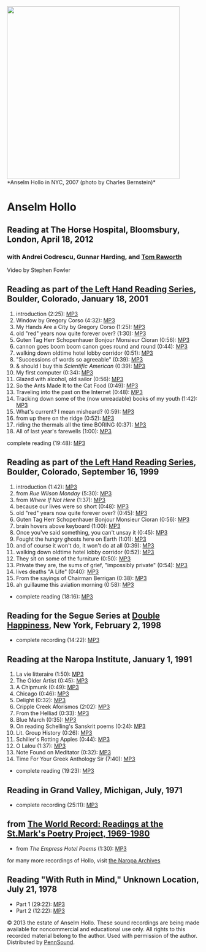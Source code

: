 <img src="http://writing.upenn.edu/pennsound/x/images/portraits/Hollo-Anselmn_Ch-Bernstein_2007_NYC.JPG" height="450" />  
*Anselm Hollo in NYC, 2007 (photo by Charles Bernstein)*

Anselm Hollo
============


Reading at The Horse Hospital, Bloomsbury, London, April 18, 2012
-----------------------------------------------------------------

### with Andrei Codrescu, Gunnar Harding, and [Tom Raworth](http://writing.upenn.edu/pennsound/x/Raworth.html#4-12)

Video by Stephen Fowler

  

Reading as part of [the Left Hand Reading Series](LHRS.php), Boulder, Colorado, January 18, 2001
------------------------------------------------------------------------------------------------

1.  introduction (2:25): [MP3](http://media.sas.upenn.edu/pennsound/authors/Hollo/Hollo-Anselm_Intro_LHRS_Boulder_1-18-01.mp3)
2.  Window by Gregory Corso (4:32): [MP3](http://media.sas.upenn.edu/pennsound/authors/Hollo/1-18-01/Hollo-Anselm_01_Window_LHRS_Boulder_1-18-01.mp3)
3.  My Hands Are a City by Gregory Corso (1:25): [MP3](http://media.sas.upenn.edu/pennsound/authors/Hollo/1-18-01/Hollo-Anselm_02_My-Hands-Are-a-City_LHRS_Boulder_1-18-01.mp3)
4.  old "red" years now quite forever over? (1:30): [MP3](http://media.sas.upenn.edu/pennsound/authors/Hollo/1-18-01/Hollo-Anselm_03_old-red-years-now-quite-forever-over_LHRS_Boulder_1-18-01.mp3)
5.  Guten Tag Herr Schopenhauer Bonjour Monsieur Cioran (0:56): [MP3](http://media.sas.upenn.edu/pennsound/authors/Hollo/1-18-01/Hollo-Anselm_04_Guten-Tag-Herr-Schopenhauer-Bonjour-Monsieur-Cioran_LHRS_Boulder_1-18-01.mp3)
6.  cannon goes boom boom canon goes round and round (0:44): [MP3](http://media.sas.upenn.edu/pennsound/authors/Hollo/1-18-01/Hollo-Anselm_05_cannon-goes-boom-boom-canon-goes-round-and-round_LHRS_Boulder_1-18-01.mp3)
7.  walking down oldtime hotel lobby corridor (0:51): [MP3](http://media.sas.upenn.edu/pennsound/authors/Hollo/1-18-01/Hollo-Anselm_06_walking-down-oldtime-hotel-lobby-corridor_LHRS_Boulder_1-18-01.mp3)
8.  "Successions of words so agreeable" (0:39): [MP3](http://media.sas.upenn.edu/pennsound/authors/Hollo/1-18-01/Hollo-Anselm_07_Successions-of-words-so-agreeable_LHRS_Boulder_1-18-01.mp3)
9.  & should I buy this *Scientific American* (0:39): [MP3](http://media.sas.upenn.edu/pennsound/authors/Hollo/1-18-01/Hollo-Anselm_08_and-should-I-buy-this-Scientific-American_LHRS_Boulder_1-18-01.mp3)
10. My first computer (0:34): [MP3](http://media.sas.upenn.edu/pennsound/authors/Hollo/1-18-01/Hollo-Anselm_09_My-first-computer_LHRS_Boulder_1-18-01.mp3)
11. Glazed with alcohol, old sailor (0:56): [MP3](http://media.sas.upenn.edu/pennsound/authors/Hollo/1-18-01/Hollo-Anselm_10_Glazed-with-alcohol-old-sailor_LHRS_Boulder_1-18-01.mp3)
12. So the Ants Made It to the Cat Food (0:49): [MP3](http://media.sas.upenn.edu/pennsound/authors/Hollo/1-18-01/Hollo-Anselm_11_So-the-Ants-Made-It-to-the-Cat-Food_LHRS_Boulder_1-18-01.mp3)
13. Traveling into the past on the Internet (0:48): [MP3](http://media.sas.upenn.edu/pennsound/authors/Hollo/1-18-01/Hollo-Anselm_12_Traveling-into-the-past-on-the-Internet_LHRS_Boulder_1-18-01.mp3)
14. Tracking down some of the (now unreadable) books of my youth (1:42): [MP3](http://media.sas.upenn.edu/pennsound/authors/Hollo/1-18-01/Hollo-Anselm_13_Tracking-down-some-of-the-now-unreadable-books-of-my-youth_LHRS_Boulder_1-18-01.mp3)
15. What's current? I mean misheard? (0:59): [MP3](http://media.sas.upenn.edu/pennsound/authors/Hollo/1-18-01/Hollo-Anselm_14_Whats-current-I-mean-misheard_LHRS_Boulder_1-18-01.mp3)
16. from up there on the ridge (0:52): [MP3](http://media.sas.upenn.edu/pennsound/authors/Hollo/1-18-01/Hollo-Anselm_15_from-up-there-on-the-ridge_LHRS_Boulder_1-18-01.mp3)
17. riding the thermals all the time BORING (0:37): [MP3](http://media.sas.upenn.edu/pennsound/authors/Hollo/1-18-01/Hollo-Anselm_16_riding-the-thermals-all-the-time-BORING_LHRS_Boulder_1-18-01.mp3)
18. All of last year's farewells (1:00): [MP3](http://media.sas.upenn.edu/pennsound/authors/Hollo/1-18-01/Hollo-Anselm_17_all-of-last-years-farewells_LHRS_Boulder_1-18-01.mp3)

complete reading (19:48): [MP3](http://media.sas.upenn.edu/pennsound/authors/Hollo/Hollo-Anselm_LHRS_Boulder_1-18-01.mp3)

Reading as part of [the Left Hand Reading Series](LHRS.php), Boulder, Colorado, September 16, 1999
--------------------------------------------------------------------------------------------------

1.  introduction (1:42): [MP3](http://media.sas.upenn.edu/pennsound/authors/Hollo/Hollo-Anselm_Intro_LHRS_Boulder_9-16-99.mp3)
2.  from *Rue Wilson Monday* (5:30): [MP3](http://media.sas.upenn.edu/pennsound/authors/Hollo/9-16-99/Hollo-Anselm_01_from-Rue-Wilson-Monday_LHRS_Boulder_9-16-99.mp3)
3.  from *Where If Not Here* (1:37): [MP3](http://media.sas.upenn.edu/pennsound/authors/Hollo/9-16-99/Hollo-Anselm_02_from-Where-If-Not-Here_LHRS_Boulder_9-16-99.mp3)
4.  because our lives were so short (0:48): [MP3](http://media.sas.upenn.edu/pennsound/authors/Hollo/9-16-99/Hollo-Anselm_03_because-our-lives-were-so-short_LHRS_Boulder_9-16-99.mp3)
5.  old "red" years now quite forever over? (0:45): [MP3](http://media.sas.upenn.edu/pennsound/authors/Hollo/9-16-99/Hollo-Anselm_04_old-red-years-now-quite-forever-over_LHRS_Boulder_9-16-99.mp3)
6.  Guten Tag Herr Schopenhauer Bonjour Monsieur Cioran (0:56): [MP3](http://media.sas.upenn.edu/pennsound/authors/Hollo/9-16-99/Hollo-Anselm_05_Guten-Tag-Herr-Schopenhauer-Bonjour-Monsieur-Cioran_LHRS_Boulder_9-16-99.mp3)
7.  brain hovers above keyboard (1:00): [MP3](http://media.sas.upenn.edu/pennsound/authors/Hollo/9-16-99/Hollo-Anselm_06_brain-hovers-above-keyboard_LHRS_Boulder_9-16-99.mp3)
8.  Once you've said something, you can't unsay it (0:45): [MP3](http://media.sas.upenn.edu/pennsound/authors/Hollo/9-16-99/Hollo-Anselm_07_Once-youve-said-something-you-cant-unsay-it_LHRS_Boulder_9-16-99.mp3)
9.  Fought the hungry ghosts here on Earth (1:01): [MP3](http://media.sas.upenn.edu/pennsound/authors/Hollo/9-16-99/Hollo-Anselm_08_Fought-the-hungry-ghosts-here-on-Earth_LHRS_Boulder_9-16-99.mp3)
10. and of course it won't do, it won't do at all (0:39): [MP3](http://media.sas.upenn.edu/pennsound/authors/Hollo/9-16-99/Hollo-Anselm_09_and-of-course-it-wont-do-it-wont-do-at-all_LHRS_Boulder_9-16-99.mp3)
11. walking down oldtime hotel lobby corridor (0:52): [MP3](http://media.sas.upenn.edu/pennsound/authors/Hollo/9-16-99/Hollo-Anselm_10_walking-down-oldtime-hotel-lobby-corridor_LHRS_Boulder_9-16-99.mp3)
12. They sit on some of the furniture (0:50): [MP3](http://media.sas.upenn.edu/pennsound/authors/Hollo/9-16-99/Hollo-Anselm_11_They-sit-on-some-of-the-furniture_LHRS_Boulder_9-16-99.mp3)
13. Private they are, the sums of grief, "impossibly private" (0:54): [MP3](http://media.sas.upenn.edu/pennsound/authors/Hollo/9-16-99/Hollo-Anselm_12_Private-they-are-the-sums-of-grief-impossibly-private_LHRS_Boulder_9-16-99.mp3)
14. lives deaths "A Life" (0:40): [MP3](http://media.sas.upenn.edu/pennsound/authors/Hollo/9-16-99/Hollo-Anselm_13_lives-deaths-A-Life_LHRS_Boulder_9-16-99.mp3)
15. From the sayings of Chairman Berrigan (0:38): [MP3](http://media.sas.upenn.edu/pennsound/authors/Hollo/9-16-99/Hollo-Anselm_14_From-the-sayings-of-Chairman-Berrigan_LHRS_Boulder_9-16-99.mp3)
16. ah guillaume this aviation morning (0:58): [MP3](http://media.sas.upenn.edu/pennsound/authors/Hollo/9-16-99/Hollo-Anselm_15_ah-guillaume-this-aviation-morning_LHRS_Boulder_9-16-99.mp3)

-   complete reading (18:16): [MP3](http://media.sas.upenn.edu/pennsound/authors/Hollo/Hollo-Anselm_LHRS_Boulder_9-16-99.mp3)


Reading for the Segue Series at [Double Happiness](Segue-DH.php), New York, February 2, 1998
--------------------------------------------------------------------------------------------

-   complete recording (14:22): [MP3](https://media.sas.upenn.edu/pennsound/authors/Hollo/2-2-98/Hollo-Anselm_Complete-Recording_Segue-DH_NYC_2-2-98_corrected.mp3)

Reading at the Naropa Institute, January 1, 1991
------------------------------------------------

1.  La vie litteraire (1:50): [MP3](http://media.sas.upenn.edu/pennsound/authors/Hollo/1-1-91/Hollo-Anselm_01_La-vie-litteraire_Naropa_Boulder_1991.mp3)
2.  The Older Artist (0:45): [MP3](http://media.sas.upenn.edu/pennsound/authors/Hollo/1-1-91/Hollo-Anselm_02_The-Older-Artist_Naropa_Boulder_1991.mp3)
3.  A Chipmunk (0:49): [MP3](http://media.sas.upenn.edu/pennsound/authors/Hollo/1-1-91/Hollo-Anselm_03_A-Chipmunk_Naropa_Boulder_1991.mp3)
4.  Chicago (0:46): [MP3](http://media.sas.upenn.edu/pennsound/authors/Hollo/1-1-91/Hollo-Anselm_04_Chicago_Naropa_Boulder_1991.mp3)
5.  Delight (0:32): [MP3](http://media.sas.upenn.edu/pennsound/authors/Hollo/1-1-91/Hollo-Anselm_05_Delight_Naropa_Boulder_1991.mp3)
6.  Cripple Creek Aforismos (2:02): [MP3](http://media.sas.upenn.edu/pennsound/authors/Hollo/1-1-91/Hollo-Anselm_06_Cripple-Creek-Aforismos_Naropa_Boulder_1991.mp3)
7.  From the Helliad (0:33): [MP3](http://media.sas.upenn.edu/pennsound/authors/Hollo/1-1-91/Hollo-Anselm_07_From-the-Helliad_Naropa_Boulder_1991.mp3)
8.  Blue March (0:35): [MP3](http://media.sas.upenn.edu/pennsound/authors/Hollo/1-1-91/Hollo-Anselm_08_Blue-March_Naropa_Boulder_1991.mp3)
9.  On reading Schelling's Sanskrit poems (0:24): [MP3](http://media.sas.upenn.edu/pennsound/authors/Hollo/1-1-91/Hollo-Anselm_09_On-reading-Schellings-Sanskrit-poems_Naropa_Boulder_1991.mp3)
10. Lit. Group History (0:26): [MP3](http://media.sas.upenn.edu/pennsound/authors/Hollo/1-1-91/Hollo-Anselm_10_Lit-Group-History_Naropa_Boulder_1991.mp3)
11. Schiller's Rotting Apples (0:44): [MP3](http://media.sas.upenn.edu/pennsound/authors/Hollo/1-1-91/Hollo-Anselm_11_Schillers-Rotting-Apples_Naropa_Boulder_1991.mp3)
12. O Lalou (1:37): [MP3](http://media.sas.upenn.edu/pennsound/authors/Hollo/1-1-91/Hollo-Anselm_12_O-Lalou_Naropa_Boulder_1991.mp3)
13. Note Found on Meditator (0:32): [MP3](http://media.sas.upenn.edu/pennsound/authors/Hollo/1-1-91/Hollo-Anselm_13_Note-Found-on-Meditator_Naropa_Boulder_1991.mp3)
14. Time For Your Greek Anthology Sir (7:40): [MP3](http://media.sas.upenn.edu/pennsound/authors/Hollo/1-1-91/Hollo-Anselm_14_Time-For-Your-Greek-Anthology-Sir_Naropa_Boulder_1991.mp3)

-   complete reading (19:23): [MP3](http://media.sas.upenn.edu/pennsound/authors/Hollo/Hollo-Anselm_Naropa_Boulder_1991.mp3)

Reading in Grand Valley, Michigan, July, 1971
---------------------------------------------

-   complete recording (25:11): [MP3](https://media.sas.upenn.edu/pennsound/authors/Hollo/Hollo-Anselm_Complete-Reading_Grand-Valley-Michigan_7-1971.mp3)

from [The World Record: Readings at the St.Mark's Poetry Project, 1969-1980](World-Record.php)
----------------------------------------------------------------------------------------------

-   from *The Empress Hotel Poems* (1:30): [MP3](http://media.sas.upenn.edu/pennsound/authors/Hollo/Hollo-Anselm_frm-Empress-Hotel-Poems_c1969.mp3)

  

for many more recordings of Hollo, visit [the Naropa Archives](http://archive.org/search.php?query=%28collection%3Anaropa%20OR%20mediatype%3Anaropa%29%20AND%20Hollo)

  

Reading "With Ruth in Mind," Unknown Location, July 21, 1978
------------------------------------------------------------

-   Part 1 (29:22): [MP3](https://media.sas.upenn.edu/pennsound/authors/Hollo/Hollo-Anselm_01_With-Ruth-in-Mind.mp3)
-   Part 2 (12:22): [MP3](https://media.sas.upenn.edu/pennsound/authors/Hollo/Hollo-Anselm_02_With-Ruth-in-Mind.mp3)

© 2013 the estate of Anselm Hollo. These sound recordings are being made available for noncommercial and
educational use only. All rights to this recorded material belong to the author. Used with permission of the author.
Distributed by [PennSound](http://writing.upenn.edu/pennsound).
